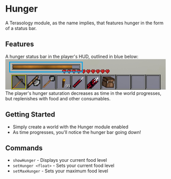 # Hunger
A Terasology module, as the name implies, that features hunger in the form of a status bar.

## Features
A hunger status bar in the player's HUD, outlined in blue below:
![](media/hud.png)
The player's hunger saturation decreases as time in the world progresses, but replenishes with food and other consumables.

## Getting Started
* Simply create a world with the Hunger module enabled
* As time progresses, you'll notice the hunger bar going down!

## Commands
* `showHunger` - Displays your current food level
* `setHunger <float>` - Sets your current food level
* `setMaxHunger` - Sets your maximum food level

